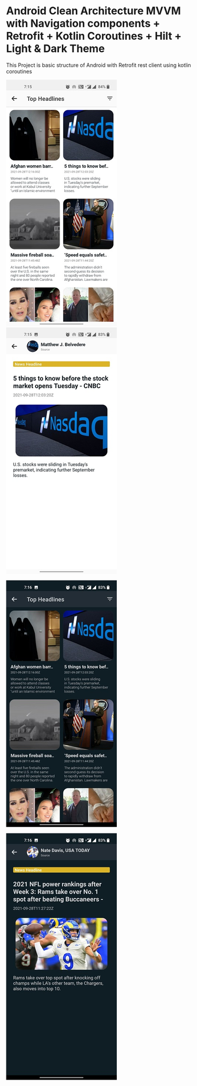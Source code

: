# Android Clean Architecture MVVM with Navigation components + Retrofit + Kotlin Coroutines + Hilt + Light & Dark Theme
This Project is basic structure of Android with Retrofit rest client using kotlin coroutines


![demo](https://github.com/mansukhgagal/MVVM-with-JetPack-Retrofit-Kotlin-Coroutines-Hilt-/blob/master/screenshot/ss_light1.jpg)
![demo](https://github.com/mansukhgagal/MVVM-with-JetPack-Retrofit-Kotlin-Coroutines-Hilt-/blob/master/screenshot/ss_light2.jpg)

![demo](https://github.com/mansukhgagal/MVVM-with-JetPack-Retrofit-Kotlin-Coroutines-Hilt-/blob/master/screenshot/ss_dark1.jpg)

![demo](https://github.com/mansukhgagal/MVVM-with-JetPack-Retrofit-Kotlin-Coroutines-Hilt-/blob/master/screenshot/ss_dark2.jpg)

    